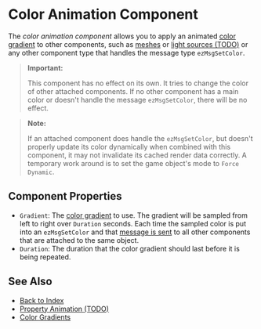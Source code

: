 # Color Animation Component

The *color animation component* allows you to apply an animated [color gradient](color-gradients.md) to other components, such as [meshes](../graphics/meshes/mesh-component.md) or [light sources (TODO)](../graphics/lighting/lighting-overview.md) or any other component type that handles the message type `ezMsgSetColor`.

> **Important:**
>
> This component has no effect on its own. It tries to change the color of other attached components. If no other component has a main color or doesn't handle the message `ezMsgSetColor`, there will be no effect.

> **Note:**
>
> If an attached component does handle the `ezMsgSetColor`, but doesn't properly update its color dynamically when combined with this component, it may not invalidate its cached render data correctly. A temporary work around is to set the game object's mode to `Force Dynamic`. 

## Component Properties

* `Gradient`: The [color gradient](color-gradients.md) to use. The gradient will be sampled from left to right over `Duration` seconds. Each time the sampled color is put into an `ezMsgSetColor` and that [message is sent](../runtime/world/world-messaging.md) to all other components that are attached to the same object.
* `Duration`: The duration that the color gradient should last before it is being repeated.

## See Also

* [Back to Index](../index.md)
* [Property Animation (TODO)](property-animation.md)
* [Color Gradients](color-gradients.md)
